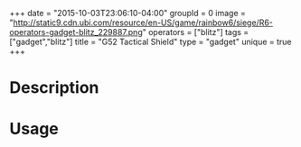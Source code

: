 +++
date = "2015-10-03T23:06:10-04:00"
groupId = 0
image = "http://static9.cdn.ubi.com/resource/en-US/game/rainbow6/siege/R6-operators-gadget-blitz_229887.png"
operators = ["blitz"]
tags = ["gadget","blitz"]
title = "G52 Tactical Shield"
type = "gadget"
unique = true
+++

# Description



# Usage
